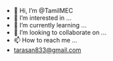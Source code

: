 - 👋 Hi, I’m @TamilMEC
- 👀 I’m interested in ...
- 🌱 I’m currently learning ...
- 💞️ I’m looking to collaborate on ...
- 📫 How to reach me ...
- tarasan833@gmail.com

<!---
TamilMEC/TamilMEC is a ✨ special ✨ repository because its `README.md` (this file) appears on your GitHub profile.
You can click the Preview link to take a look at your changes.
--->
